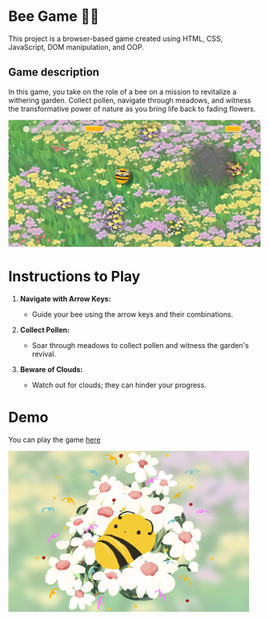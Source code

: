 # Bee Game 🐝🌼

This project is a browser-based game created using HTML, CSS, JavaScript, DOM manipulation, and OOP.

## Game description

In this game, you take on the role of a bee on a mission to revitalize a withering garden.
Collect pollen, navigate through meadows, and witness the transformative power of nature as you bring life back to fading flowers.

![game screenshot](/img/game-screenshot.png)

# Instructions to Play

1. **Navigate with Arrow Keys:**

   - Guide your bee using the arrow keys and their combinations.

2. **Collect Pollen:**

   - Soar through meadows to collect pollen and witness the garden's revival.

3. **Beware of Clouds:**
   - Watch out for clouds; they can hinder your progress.

# Demo

You can play the game [here](https://alinahavriushenko.github.io/bee-game/index.html)

![Bee Game](/img/bee-final-game.png)
